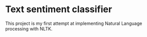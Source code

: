 # Text sentiment classifier

This project is my first attempt at implementing Natural Language processing with NLTK.

